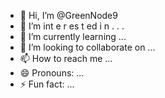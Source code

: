  - 👋 Hi, I’m @GreenNode9
-  👀 I’m  int e     r      es  t ed i n      .       . .       
- 🌱 I’m currently learning  ...               
- 💞️ I’m looking to collaborate on ...         
- 📫 How to reach me ... 
- 😄 Pronouns: ...
- ⚡ Fun fact: ... 

<!---
GreenNode9/GreenNode9 is a ✨ special ✨ repository because its `README.md` (this file) appears on your GitHub profile.
You can click the Preview link to take a look at your changes.
--->
